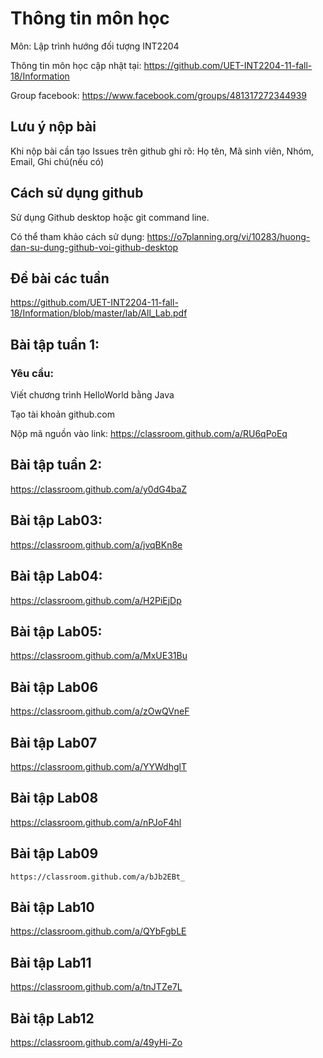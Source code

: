 # Thông tin môn học

Môn: Lập trình hướng đối tượng INT2204

Thông tin môn học cập nhật tại: https://github.com/UET-INT2204-11-fall-18/Information 

Group facebook: https://www.facebook.com/groups/481317272344939

## Lưu ý nộp bài
Khi nộp bài cần tạo Issues trên github ghi rõ:
Họ tên, Mã sinh viên, Nhóm, Email, Ghi chú(nếu có)

## Cách sử dụng github

Sử dụng Github desktop hoặc git command line.

Có thể tham khảo cách sử dụng: https://o7planning.org/vi/10283/huong-dan-su-dung-github-voi-github-desktop

## Đề bài các tuần

https://github.com/UET-INT2204-11-fall-18/Information/blob/master/lab/All_Lab.pdf


## Bài tập tuần 1:

### Yêu cầu:

Viết chương trình HelloWorld bằng Java

Tạo tài khoản github.com

Nộp mã nguồn vào link: https://classroom.github.com/a/RU6qPoEq

## Bài tập tuần 2:

https://classroom.github.com/a/y0dG4baZ

## Bài tập Lab03:

https://classroom.github.com/a/jvqBKn8e

## Bài tập Lab04:

https://classroom.github.com/a/H2PiEjDp

## Bài tập Lab05:

https://classroom.github.com/a/MxUE31Bu

## Bài tập Lab06

https://classroom.github.com/a/zOwQVneF

## Bài tập Lab07

https://classroom.github.com/a/YYWdhglT

## Bài tập Lab08

https://classroom.github.com/a/nPJoF4hl

## Bài tập Lab09

`https://classroom.github.com/a/bJb2EBt_`

## Bài tập Lab10

https://classroom.github.com/a/QYbFgbLE

## Bài tập Lab11

https://classroom.github.com/a/tnJTZe7L

## Bài tập Lab12

https://classroom.github.com/a/49yHi-Zo
